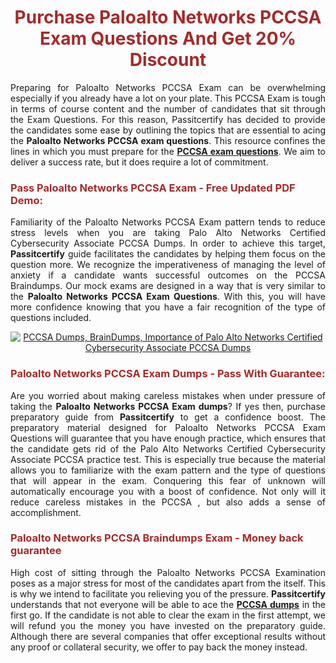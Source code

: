 <meta CHARSET="UTF-8"/>
<h1 style="color:brown;text-align:center;">Purchase Paloalto Networks PCCSA Exam Questions And Get 20% Discount</h1>

<p style="text-align:justify">Preparing for Paloalto Networks  PCCSA Exam can be overwhelming especially if you already have a lot on your plate. This PCCSA Exam is tough in terms of course content and the number of candidates that sit through the Exam Questions. For this reason, Passitcertify has decided to provide the candidates some ease by outlining the topics that are essential to acing the <strong>Paloalto Networks PCCSA exam questions</strong>. This resource confines the lines in which you must prepare for the <a href="https://www.passitcertify.com/paloalto-networks/pccsa-questions.html"><strong> PCCSA exam questions</strong></a>. We aim to deliver a success rate, but it does require a lot of commitment.</p>

<h3 style="color:brown;text-align:left;">Pass Paloalto Networks PCCSA Exam - Free Updated PDF Demo:</h3>

<p style="text-align:justify">Familiarity of the Paloalto Networks PCCSA Exam pattern tends to reduce stress levels when you are taking Palo Alto Networks Certified Cybersecurity Associate PCCSA Dumps. In order to achieve this target, <strong>Passitcertify</strong> guide facilitates the candidates by helping them focus on the question more. We recognize the imperativeness of managing the level of anxiety if a candidate wants successful outcomes on the PCCSA Braindumps. Our mock exams are designed in a way that is very similar to the <strong>Paloalto Networks PCCSA Exam Questions</strong>. With this, you will have more confidence knowing that you have a fair recognition of the type of questions included.</p>

<p style="text-align: center;"><a href="https://www.passitcertify.com/paloalto-networks/pccsa-questions.html" rel="NOFOLLOW"><img alt="PCCSA Dumps, BrainDumps, Importance of Palo Alto Networks Certified Cybersecurity Associate PCCSA Dumps" src="https://bit.ly/2ToUvun" /></a></p>

<h3 style="color:brown;text-align:left;">Paloalto Networks PCCSA Exam Dumps - Pass With Guarantee:</h3>

<p style="text-align:justify">Are you worried about making careless mistakes when under pressure of taking the <strong>Paloalto Networks PCCSA Exam dumps</strong>? If yes then, purchase preparatory guide from <strong>Passitcertify</strong> to get a confidence boost. The preparatory material designed for Paloalto Networks PCCSA Exam Questions will guarantee that you have enough practice, which ensures that the candidate gets rid of the Palo Alto Networks Certified Cybersecurity Associate PCCSA practice test. This is especially true because the material allows you to familiarize with the exam pattern and the type of questions that will appear in the exam. Conquering this fear of unknown will automatically encourage you with a boost of confidence. Not only will it reduce careless mistakes in the PCCSA , but also adds a sense of accomplishment.</p>

<h3 style="color:brown;text-align:left;">Paloalto Networks PCCSA Braindumps Exam - Money back guarantee</h3>

<p style="text-align:justify">High cost of sitting through the Paloalto Networks PCCSA Examination poses as a major stress for most of the candidates apart from the  itself. This is why we intend to facilitate you relieving you of the pressure. <strong>Passitcertify</strong> understands that not everyone will be able to ace the <strong><a href="https://www.passitcertify.com/paloalto-networks/pccsa-questions.html">PCCSA dumps</a></strong> in the first go. If the candidate is not able to clear the exam in the first attempt, we will refund you the money you have invested on the preparatory guide. Although there are several companies that offer exceptional results without any proof or collateral security, we offer to pay back the money instead.</p>
